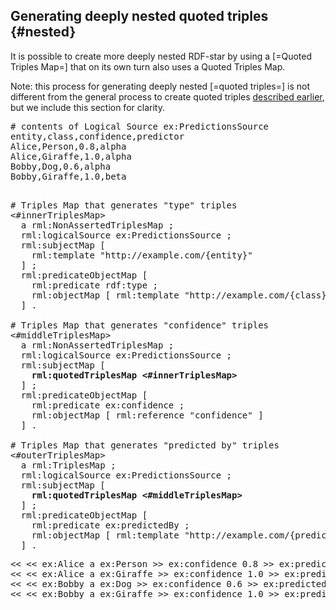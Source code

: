 ## Generating deeply nested quoted triples {#nested}

It is possible to create more deeply nested RDF-star by using a [=Quoted Triples Map=] that on its own turn also uses a Quoted Triples Map.

Note: this process for generating deeply nested [=quoted triples=] is not different from the general process to create quoted triples [described earlier](#quoted), but we include this section for clarity.

<pre class="ex-input">
# contents of Logical Source ex:PredictionsSource
entity,class,confidence,predictor
Alice,Person,0.8,alpha
Alice,Giraffe,1.0,alpha
Bobby,Dog,0.6,alpha
Bobby,Giraffe,1.0,beta
</pre>

<pre class="ex-mapping nohighlight"><!-- nohighlight because otherwise the bolding is lost and we don't use highlighting anyway-->
# Triples Map that generates "type" triples
<#innerTriplesMap>
  a rml:NonAssertedTriplesMap ;
  rml:logicalSource ex:PredictionsSource ;
  rml:subjectMap [
    rml:template "http://example.com/{entity}"
  ] ;
  rml:predicateObjectMap [
    rml:predicate rdf:type ;
    rml:objectMap [ rml:template "http://example.com/{class}" ]
  ] .

# Triples Map that generates "confidence" triples
<#middleTriplesMap>
  a rml:NonAssertedTriplesMap ;
  rml:logicalSource ex:PredictionsSource ;
  rml:subjectMap [
    <b>rml:quotedTriplesMap <#innerTriplesMap></b>
  ] ;
  rml:predicateObjectMap [
    rml:predicate ex:confidence ;
    rml:objectMap [ rml:reference "confidence" ]
  ] .

# Triples Map that generates "predicted by" triples
<#outerTriplesMap>
  a rml:TriplesMap ;
  rml:logicalSource ex:PredictionsSource ;
  rml:subjectMap [
    <b>rml:quotedTriplesMap <#middleTriplesMap></b>
  ] ;
  rml:predicateObjectMap [
    rml:predicate ex:predictedBy ;
    rml:objectMap [ rml:template "http://example.com/{predictor}" ]
  ] .
</pre>

<pre class="ex-output">
<< << ex:Alice a ex:Person >> ex:confidence 0.8 >> ex:predictedBy ex:alpha .
<< << ex:Alice a ex:Giraffe >> ex:confidence 1.0 >> ex:predictedBy ex:beta .
<< << ex:Bobby a ex:Dog >> ex:confidence 0.6 >> ex:predictedBy ex:alpha .
<< << ex:Bobby a ex:Giraffe >> ex:confidence 1.0 >> ex:predictedBy ex:beta .
</pre>
